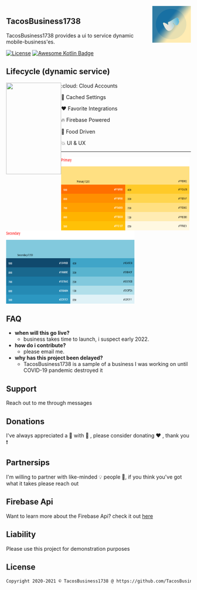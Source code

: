 <a href="https://www.TacosBusiness1738.com/#/">
    <img src="https://github.com/TacosBusiness1738/TacosBusiness1738/blob/main/tacosbusiness1738_round_logo.png" alt="TacosBusiness1738 Logo" title="TacosBusiness1738" align="right" height="100" />
</a>

## TacosBusiness1738
TacosBusiness1738 provides a ui to service dynamic mobile-business'es.

[![License](https://img.shields.io/badge/License-Apache%202.0-blue.svg)](https://opensource.org/licenses/Apache-2.0)
[![Awesome Kotlin Badge](https://kotlin.link/awesome-kotlin.svg)](https://github.com/KotlinBy/awesome-kotlin)

## Lifecycle (dynamic service)

<p>
<img align="left" src="..." width="150" height="250">
</p>

<p>
:cloud: Cloud Accounts
  
:iphone: Cached Settings

:heart: Favorite Integrations

:fire: Firebase Powered

:poultry_leg: Food Driven

:boom: UI & UX
</p>

---

<p>
<img align="left" src="https://github.com/TacosBusiness1738/TacosBusiness1738/blob/main/Primary.png" width="350" height="200"/>
<img align="middle" src="https://github.com/TacosBusiness1738/TacosBusiness1738/blob/main/Secondary.png" width="350" height="200"/>
</p>

## FAQ
- **when will this go live?**
  - business takes time to launch, i suspect early 2022.
- **how do i contribute?**
  - please email me.
- **why has this project been delayed?**
  - TacosBusiness1738 is a sample of a business I was working on until COVID-19 pandemic destroyed it 
 
## Support
Reach out to me through messages

## Donations
I've always appreciated a :beer: with :pizza: , please consider donating :heart: , thank you :exclamation:

## Partnersips
I'm willing to partner with like-minded :bulb: people :ghost:, if you think you've got what it takes please reach out

## Firebase Api
Want to learn more about the Firebase Api? check it out [here](https://firebase.google.com/docs/reference)

## Liability 
Please use this project for demonstration purposes

## License
```xml
Copyright 2020-2021 © TacosBusiness1738 @ https://github.com/TacosBusiness1738
```
